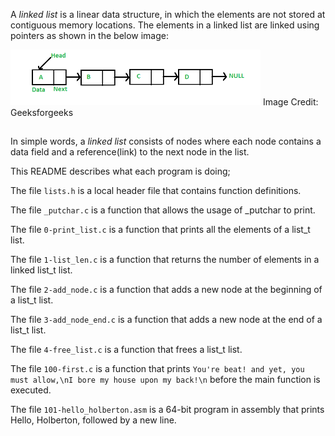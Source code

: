 A _linked list_ is a linear data structure, in which the elements are not stored at contiguous memory locations. The elements in a linked list are linked using pointers as shown in the below image:

<img src="https://github.com/ajipelumi/alx-low_level_programming/blob/8b3a72ab9c01f24e1b4f5d6bcf7afd1472530067/images/linked_list.png" alt="linked list" width="400">
Image Credit: Geeksforgeeks

##

In simple words, a _linked list_ consists of nodes where each node contains a data field and a reference(link) to the next node in the list.

This README describes what each program is doing;

The file `lists.h` is a local header file that contains function definitions.

The file `_putchar.c` is a function that allows the usage of _putchar to print.

The file `0-print_list.c` is a function that prints all the elements of a list_t list.

The file `1-list_len.c` is a function that returns the number of elements in a linked list_t list.

The file `2-add_node.c` is a function that adds a new node at the beginning of a list_t list.

The file `3-add_node_end.c` is a function that adds a new node at the end of a list_t list.

The file `4-free_list.c` is a function that frees a list_t list.

The file `100-first.c` is a function that prints `You're beat! and yet, you must allow,\nI bore my house upon my back!\n` before the main function is executed.

The file `101-hello_holberton.asm` is a 64-bit program in assembly that prints Hello, Holberton, followed by a new line.
